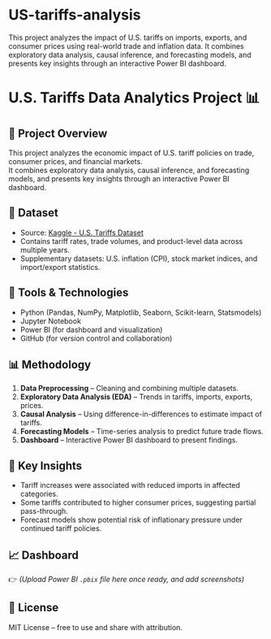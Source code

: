 # US-tariffs-analysis
This project analyzes the impact of U.S. tariffs on imports, exports, and consumer prices using real-world trade and inflation data. It combines exploratory data analysis, causal inference, and forecasting models, and presents key insights through an interactive Power BI dashboard.


# U.S. Tariffs Data Analytics Project 📊

## 📌 Project Overview
This project analyzes the economic impact of U.S. tariff policies on trade, consumer prices, and financial markets.  
It combines exploratory data analysis, causal inference, and forecasting models, and presents key insights through an interactive Power BI dashboard.

## 📂 Dataset
- Source: [Kaggle - U.S. Tariffs Dataset](https://www.kaggle.com/datasets/texasdowney/2018-us-tariffs)  
- Contains tariff rates, trade volumes, and product-level data across multiple years.  
- Supplementary datasets: U.S. inflation (CPI), stock market indices, and import/export statistics.  

## 🔧 Tools & Technologies
- Python (Pandas, NumPy, Matplotlib, Seaborn, Scikit-learn, Statsmodels)  
- Jupyter Notebook  
- Power BI (for dashboard and visualization)  
- GitHub (for version control and collaboration)  

## 📊 Methodology
1. **Data Preprocessing** – Cleaning and combining multiple datasets.  
2. **Exploratory Data Analysis (EDA)** – Trends in tariffs, imports, exports, prices.  
3. **Causal Analysis** – Using difference-in-differences to estimate impact of tariffs.  
4. **Forecasting Models** – Time-series analysis to predict future trade flows.  
5. **Dashboard** – Interactive Power BI dashboard to present findings.  

## 🚀 Key Insights
- Tariff increases were associated with reduced imports in affected categories.  
- Some tariffs contributed to higher consumer prices, suggesting partial pass-through.  
- Forecast models show potential risk of inflationary pressure under continued tariff policies.  

## 📈 Dashboard
👉 *(Upload Power BI `.pbix` file here once ready, and add screenshots)*  

## 📜 License
MIT License – free to use and share with attribution.  
